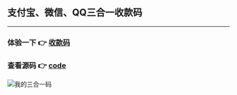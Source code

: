 ## 支付宝、微信、QQ三合一收款码

----

### 体验一下 👉 [收款码](https://smartbber.github.io/pay/pay.html)

### 查看源码 👉 [code](https://github.com/smartBBer/pay/blob/master/pay.html)

![我的三合一码](https://github.com/smartBBer/pay/blob/master/img/%E4%B8%89%E5%90%88%E4%B8%80%E7%A0%81.jpg)